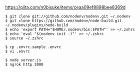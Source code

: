 
https://qiita.com/n0bisuke/items/ceaa09ef8898bee8369d

```
$ git clone git://github.com/nodenv/nodenv.git ~/.nodenv
$ git clone https://github.com/nodenv/node-build.git ~/.nodenv/plugins/node-build
$ echo 'export PATH="$HOME/.nodenv/bin:$PATH"' >> ~/.zshrc
$ echo 'eval "$(nodenv init -)"' >> ~/.zshrc
$ source ~/.zshrc

$ cp .envrc.sample .envrc
$ vi .envrc

$ node server.js
$ ngrok http 3000
```
